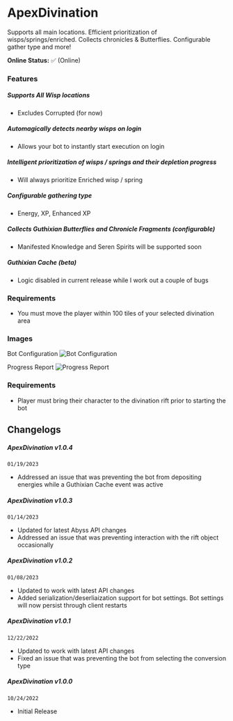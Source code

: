 # ApexDivination
Supports all main locations. Efficient prioritization of wisps/springs/enriched. Collects chronicles & Butterflies. Configurable gather type and more!

**Online Status:** 
✅ (Online)

### Features
##### Supports All Wisp locations
- Excludes Corrupted (for now)
##### Automagically detects nearby wisps on login
- Allows your bot to instantly start execution on login
##### Intelligent prioritization of wisps / springs and their depletion progress
- Will always prioritize Enriched wisp / spring
##### Configurable gathering type
- Energy, XP, Enhanced XP
##### Collects Guthixian Butterflies and Chronicle Fragments (configurable)
- Manifested Knowledge and Seren Spirits will be supported soon
##### Guthixian Cache (beta)
- Logic disabled in current release while I work out a couple of bugs

### Requirements
-  You must move the player within 100 tiles of your selected divination area

### Images

Bot Configuration
![Bot Configuration](https://iili.io/bYHFb1.png)


Progress Report
![Progress Report](https://iili.io/bZ3sCQ.png)


### Requirements
- Player must bring their character to the divination rift prior to starting the bot

## Changelogs
##### ApexDivination v1.0.4
`01/19/2023`
- Addressed an issue that was preventing the bot from depositing energies while a Guthixian Cache event was active

##### ApexDivination v1.0.3
`01/14/2023`
- Updated for latest Abyss API changes
- Addressed an issue that was preventing interaction with the rift object occasionally

##### ApexDivination v1.0.2
`01/08/2023`
- Updated to work with latest API changes
- Added serialization/deserliaization support for bot settings. Bot settings will now persist through client restarts

##### ApexDivination v1.0.1
`12/22/2022`
- Updated to work with latest API changes
- Fixed an issue that was preventing the bot from selecting the conversion type

##### ApexDivination v1.0.0
`10/24/2022`
- Initial Release